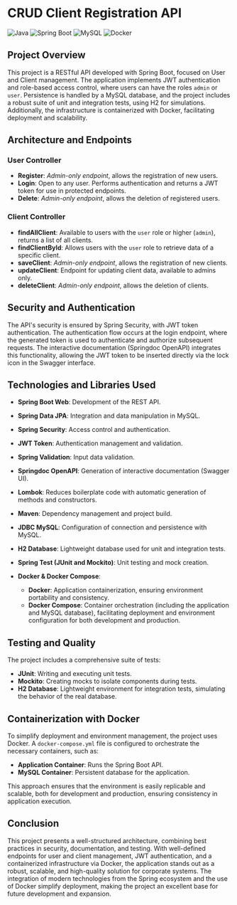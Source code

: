 # CRUD Client Registration API

![Java](https://img.shields.io/badge/Java-ED8B00?style=for-the-badge&logo=java&logoColor=white)
![Spring Boot](https://img.shields.io/badge/Spring%20Boot-6DB33F?style=for-the-badge&logo=spring-boot&logoColor=white)
![MySQL](https://img.shields.io/badge/MySQL-4479A1?style=for-the-badge&logo=mysql&logoColor=white)
![Docker](https://img.shields.io/badge/Docker-2496ED?style=for-the-badge&logo=docker&logoColor=white)

## Project Overview
This project is a RESTful API developed with Spring Boot, focused on User and Client management. The application implements JWT authentication and role-based access control, where users can have the roles `admin` or `user`. Persistence is handled by a MySQL database, and the project includes a robust suite of unit and integration tests, using H2 for simulations. Additionally, the infrastructure is containerized with Docker, facilitating deployment and scalability.

## Architecture and Endpoints

### User Controller
- **Register**: *Admin-only endpoint*, allows the registration of new users.
- **Login**: Open to any user. Performs authentication and returns a JWT token for use in protected endpoints.
- **Delete**: *Admin-only endpoint*, allows the deletion of registered users.

### Client Controller
- **findAllClient**: Available to users with the `user` role or higher (`admin`), returns a list of all clients.
- **findClientById**: Allows users with the `user` role to retrieve data of a specific client.
- **saveClient**: *Admin-only endpoint*, allows the registration of new clients.
- **updateClient**: Endpoint for updating client data, available to admins only.
- **deleteClient**: *Admin-only endpoint*, allows the deletion of clients.

## Security and Authentication
The API's security is ensured by Spring Security, with JWT token authentication. The authentication flow occurs at the login endpoint, where the generated token is used to authenticate and authorize subsequent requests. The interactive documentation (Springdoc OpenAPI) integrates this functionality, allowing the JWT token to be inserted directly via the lock icon in the Swagger interface.

## Technologies and Libraries Used

- **Spring Boot Web**: Development of the REST API.
- **Spring Data JPA**: Integration and data manipulation in MySQL.
- **Spring Security**: Access control and authentication.
- **JWT Token**: Authentication management and validation.
- **Spring Validation**: Input data validation.
- **Springdoc OpenAPI**: Generation of interactive documentation (Swagger UI).
- **Lombok**: Reduces boilerplate code with automatic generation of methods and constructors.
- **Maven**: Dependency management and project build.
- **JDBC MySQL**: Configuration of connection and persistence with MySQL.
- **H2 Database**: Lightweight database used for unit and integration tests.
- **Spring Test (JUnit and Mockito)**: Unit testing and mock creation.

- **Docker & Docker Compose**:
  - **Docker**: Application containerization, ensuring environment portability and consistency.
  - **Docker Compose**: Container orchestration (including the application and MySQL database), facilitating deployment and environment configuration for both development and production.

## Testing and Quality
The project includes a comprehensive suite of tests:

- **JUnit**: Writing and executing unit tests.
- **Mockito**: Creating mocks to isolate components during tests.
- **H2 Database**: Lightweight environment for integration tests, simulating the behavior of the real database.

## Containerization with Docker
To simplify deployment and environment management, the project uses Docker. A `docker-compose.yml` file is configured to orchestrate the necessary containers, such as:

- **Application Container**: Runs the Spring Boot API.
- **MySQL Container**: Persistent database for the application.

This approach ensures that the environment is easily replicable and scalable, both for development and production, ensuring consistency in application execution.

## Conclusion
This project presents a well-structured architecture, combining best practices in security, documentation, and testing. With well-defined endpoints for user and client management, JWT authentication, and a containerized infrastructure via Docker, the application stands out as a robust, scalable, and high-quality solution for corporate systems. The integration of modern technologies from the Spring ecosystem and the use of Docker simplify deployment, making the project an excellent base for future development and expansion.
